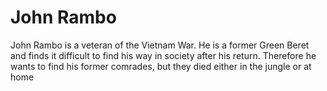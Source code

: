 # John Rambo

John Rambo is a veteran of the Vietnam War. He is a former Green Beret and finds it difficult to find his way in society after his return. Therefore he wants to find his former comrades, but they died either in the jungle or at home


